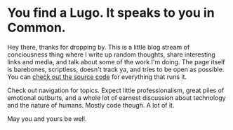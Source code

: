 # You find a Lugo. It speaks to you in Common.

Hey there, thanks for dropping by. This is a little blog stream of conciousness thing where I write up random thoughts, share interesting links and media, and talk about some of the work I'm doing. The page itself is barebones, scriptless, doesn't track ya, and tries to be open as possible. You can [check out the source code](https://github.com/tikimcfee/AboutTheLugosSwiftly/) for everything that runs it. 

Check out navigation for topics. Expect little professionalism, great piles of emotional outburts, and a whole lot of earnest discussion about technology and the nature of humans. Mostly code though. A lot of it.

May you and yours be well.
